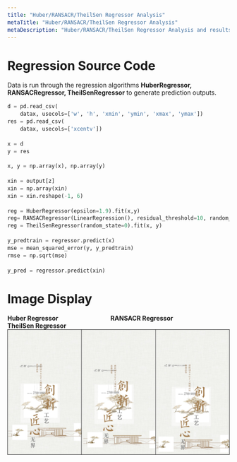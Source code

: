 ```yaml
---
title: "Huber/RANSACR/TheilSen Regressor Analysis"
metaTitle: "Huber/RANSACR/TheilSen Regressor Analysis"
metaDescription: "Huber/RANSACR/TheilSen Regressor Analysis and results"
---
```


# Regression Source Code

Data is run through the regression algorithms **HuberRegressor, RANSACRegressor, TheilSenRegressor** to generate prediction outputs.

```python
d = pd.read_csv(
    datax, usecols=['w', 'h', 'xmin', 'ymin', 'xmax', 'ymax'])
res = pd.read_csv(
    datax, usecols=['xcentv'])

x = d
y = res

x, y = np.array(x), np.array(y)

xin = output[z]
xin = np.array(xin)
xin = xin.reshape(-1, 6)

reg = HuberRegressor(epsilon=1.9).fit(x,y) 
reg= RANSACRegressor(LinearRegression(), residual_threshold=10, random_state=0)
reg = TheilSenRegressor(random_state=0).fit(x, y)

y_predtrain = regressor.predict(x)
mse = mean_squared_error(y, y_predtrain)
rmse = np.sqrt(mse)

y_pred = regressor.predict(xin)
```

# Image Display


**Huber Regressor &emsp;&emsp;&emsp;&emsp;&emsp;&emsp;&emsp;&emsp; RANSACR Regressor &emsp;&emsp;&emsp;&emsp;&emsp;&emsp; TheilSen Regressor**
![](img2/3combined.jpg)
